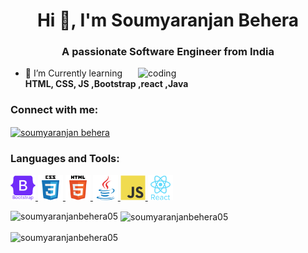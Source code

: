 <h1 align="center">Hi 👋, I'm Soumyaranjan Behera</h1>
<h3 align="center">A passionate Software Engineer from India</h3>

<img align ="right" alt="coding" width="300" src="![image](https://github.com/user-attachments/assets/d25097ad-eec4-40c3-9803-97e89030d03f)
">

- 👯 I’m Currently learning **HTML, CSS, JS ,Bootstrap ,react ,Java**

<h3 align="left">Connect with me:</h3>
<p align="left">
<a href="https://linkedin.com/in/soumyaranjan behera" target="blank"><img align="center" src="https://raw.githubusercontent.com/rahuldkjain/github-profile-readme-generator/master/src/images/icons/Social/linked-in-alt.svg" alt="soumyaranjan behera" height="30" width="40" /></a>
</p>

<h3 align="left">Languages and Tools:</h3>
<p align="left"> <a href="https://getbootstrap.com" target="_blank" rel="noreferrer"> <img src="https://raw.githubusercontent.com/devicons/devicon/master/icons/bootstrap/bootstrap-plain-wordmark.svg" alt="bootstrap" width="40" height="40"/> </a> <a href="https://www.w3schools.com/css/" target="_blank" rel="noreferrer"> <img src="https://raw.githubusercontent.com/devicons/devicon/master/icons/css3/css3-original-wordmark.svg" alt="css3" width="40" height="40"/> </a> <a href="https://www.w3.org/html/" target="_blank" rel="noreferrer"> <img src="https://raw.githubusercontent.com/devicons/devicon/master/icons/html5/html5-original-wordmark.svg" alt="html5" width="40" height="40"/> </a> <a href="https://www.java.com" target="_blank" rel="noreferrer"> <img src="https://raw.githubusercontent.com/devicons/devicon/master/icons/java/java-original.svg" alt="java" width="40" height="40"/> </a> <a href="https://developer.mozilla.org/en-US/docs/Web/JavaScript" target="_blank" rel="noreferrer"> <img src="https://raw.githubusercontent.com/devicons/devicon/master/icons/javascript/javascript-original.svg" alt="javascript" width="40" height="40"/> </a> <a href="https://reactjs.org/" target="_blank" rel="noreferrer"> <img src="https://raw.githubusercontent.com/devicons/devicon/master/icons/react/react-original-wordmark.svg" alt="react" width="40" height="40"/> </a> </p>

<p><img align="left" src="https://github-readme-stats.vercel.app/api/top-langs?username=soumyaranjanbehera05&show_icons=true&locale=en&layout=compact" alt="soumyaranjanbehera05" /></p>

<p>&nbsp;<img align="center" src="https://github-readme-stats.vercel.app/api?username=soumyaranjanbehera05&show_icons=true&locale=en" alt="soumyaranjanbehera05" /></p>

<p><img align="center" src="https://github-readme-streak-stats.herokuapp.com/?user=soumyaranjanbehera05&" alt="soumyaranjanbehera05" /></p>
